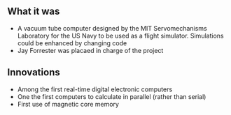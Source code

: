## What it was
- A vacuum tube computer designed by the MIT Servomechanisms Laboratory for the US Navy to be used as a flight simulator.  Simulations
could be enhanced by changing code
- Jay Forrester was placaed in charge of the project

## Innovations
- Among the first real-time digital electronic computers
- One the first computers to calculate in parallel (rather than serial)
- First use of magnetic core memory
